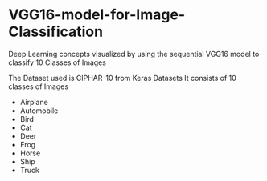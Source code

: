 # VGG16-model-for-Image-Classification
Deep Learning concepts visualized by using the sequential VGG16 model to classify 10 Classes of Images

The Dataset used is CIPHAR-10 from Keras Datasets
It consists of 10 classes of Images
- Airplane
- Automobile
- Bird
- Cat
- Deer
- Frog
- Horse
- Ship
- Truck
